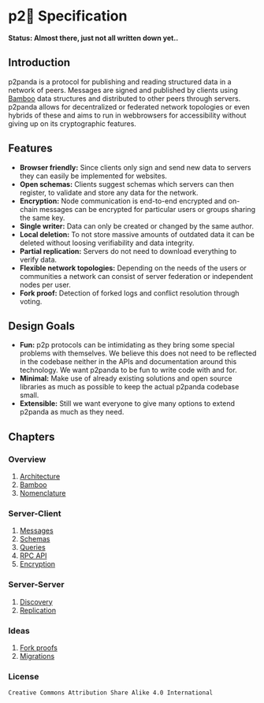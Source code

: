 # p2:panda_face: Specification

**Status: Almost there, just not all written down yet..**

## Introduction

p2panda is a protocol for publishing and reading structured data in a network of peers. Messages are signed and published by clients using [Bamboo](https://github.com/AljoschaMeyer/bamboo) data structures and distributed to other peers through servers. p2panda allows for decentralized or federated network topologies or even hybrids of these and aims to run in webbrowsers for accessibility without giving up on its cryptographic features.

## Features

- **Browser friendly:** Since clients only sign and send new data to servers they can easily be implemented for websites.
- **Open schemas:** Clients suggest schemas which servers can then register, to validate and store any data for the network.
- **Encryption:** Node communication is end-to-end encrypted and on-chain messages can be encrypted for particular users or groups sharing the same key.
- **Single writer:** Data can only be created or changed by the same author.
- **Local deletion:** To not store massive amounts of outdated data it can be deleted without loosing verifiability and data integrity.
- **Partial replication:** Servers do not need to download everything to verify data.
- **Flexible network topologies:** Depending on the needs of the users or communities a network can consist of server federation or independent nodes per user.
- **Fork proof:** Detection of forked logs and conflict resolution through voting.

## Design Goals

- **Fun:** p2p protocols can be intimidating as they bring some special problems with themselves. We believe this does not need to be reflected in the codebase neither in the APIs and documentation around this technology. We want p2panda to be fun to write code with and for.
- **Minimal:** Make use of already existing solutions and open source libraries as much as possible to keep the actual p2panda codebase small.
- **Extensible:** Still we want everyone to give many options to extend p2panda as much as they need.

## Chapters

### Overview

1. [Architecture](https://github.com/p2panda/design-document/blob/master/spec/overview/architecture.md)
2. [Bamboo](https://github.com/p2panda/design-document/blob/master/spec/overview/bamboo.md)
3. [Nomenclature](https://github.com/p2panda/design-document/blob/master/spec/overview/nomenclature.md)

### Server-Client

1. [Messages](https://github.com/p2panda/design-document/blob/master/spec/server-client/messages.md)
2. [Schemas](https://github.com/p2panda/design-document/blob/master/spec/server-client/schemas.md)
3. [Queries](https://github.com/p2panda/design-document/blob/master/spec/server-client/queries.md)
4. [RPC API](https://github.com/p2panda/design-document/blob/master/spec/server-client/rpc.md)
5. [Encryption](https://github.com/p2panda/design-document/blob/master/spec/server-client/encryption.md)

### Server-Server

1. [Discovery](https://github.com/p2panda/design-document/blob/master/spec/server-server/discovery.md)
2. [Replication](https://github.com/p2panda/design-document/blob/master/spec/server-server/replication.md)

### Ideas

1. [Fork proofs](https://github.com/p2panda/design-document/blob/master/spec/ideas/fork-proofs.md)
2. [Migrations](https://github.com/p2panda/design-document/blob/master/spec/ideas/migrations.md)

### License

`Creative Commons Attribution Share Alike 4.0 International`
